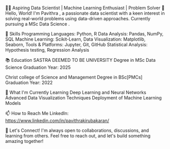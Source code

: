 👨‍💻 Aspiring Data Scientist | Machine Learning Enthusiast | Problem Solver
👋 Hello, World!
I'm Pavithra , a passionate data scientist with a keen interest in solving real-world problems using data-driven approaches. 
Currently pursuing a MSc Data Science .

🚀 Skills
Programming Languages: Python, R
Data Analysis: Pandas, NumPy, SQL
Machine Learning: Scikit-Learn,
Data Visualization: Matplotlib, Seaborn,
Tools & Platforms: Jupyter, Git, GitHub
Statistical Analysis: Hypothesis testing, Regression Analysis

📚 Education
SASTRA DEEMED TO BE UNIVERSITY
Degree in MSc Data Science
Graduation Year: 2025

Christ college of Science and Management
Degree in BSc[PMCs]
Graduation Year: 2022

🌱 What I'm Currently Learning
Deep Learning and Neural Networks
Advanced Data Visualization Techniques
Deployment of Machine Learning Models


📫 How to Reach Me
LinkedIn: https://www.linkedin.com/in/pavithrakirubakaran/

🤝 Let's Connect!
I'm always open to collaborations, discussions, and learning from others. Feel free to reach out, and let's build something amazing together!
<!---
Pavithra-Kirubakaran/Pavithra-Kirubakaran is a ✨ special ✨ repository because its `README.md` (this file) appears on your GitHub profile.
You can click the Preview link to take a look at your changes.
--->
